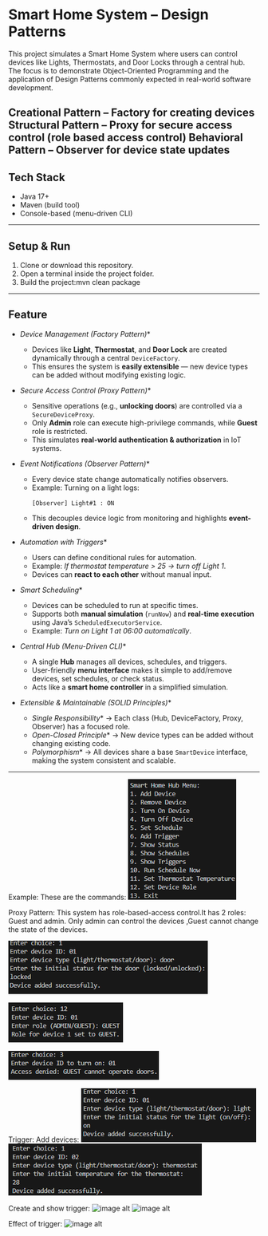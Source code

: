 # Smart Home System – Design Patterns 
This project simulates a Smart Home System where users can control devices like Lights, Thermostats, and Door Locks through a central hub.  
The focus is to demonstrate Object-Oriented Programming and the application of Design Patterns commonly expected in real-world software development.

Creational Pattern – Factory for creating devices  
Structural Pattern – Proxy for secure access control (role based access control)
Behavioral Pattern – Observer for device state updates  
---
## Tech Stack
- Java 17+
- Maven (build tool)
- Console-based (menu-driven CLI)
---
## Setup & Run
1. Clone or download this repository.
2. Open a terminal inside the project folder.
3. Build the project:mvn clean package

---

## Feature

- *Device Management (Factory Pattern)**  
  - Devices like **Light**, **Thermostat**, and **Door Lock** are created dynamically through a central `DeviceFactory`.  
  - This ensures the system is **easily extensible** — new device types can be added without modifying existing logic.

- *Secure Access Control (Proxy Pattern)**  
  - Sensitive operations (e.g., **unlocking doors**) are controlled via a `SecureDeviceProxy`.  
  - Only **Admin** role can execute high-privilege commands, while **Guest** role is restricted.  
  - This simulates **real-world authentication & authorization** in IoT systems.

- *Event Notifications (Observer Pattern)**  
  - Every device state change automatically notifies observers.  
  - Example: Turning on a light logs:  
    ```
    [Observer] Light#1 : ON
    ```  
  - This decouples device logic from monitoring and highlights **event-driven design**.

- *Automation with Triggers**  
  - Users can define conditional rules for automation.  
  - Example: *If thermostat temperature > 25 → turn off Light 1*.  
  - Devices can **react to each other** without manual input.

- *Smart Scheduling**  
  - Devices can be scheduled to run at specific times.  
  - Supports both **manual simulation** (`runNow`) and **real-time execution** using Java’s `ScheduledExecutorService`.  
  - Example: *Turn on Light 1 at 06:00 automatically*.

- *Central Hub (Menu-Driven CLI)**  
  - A single **Hub** manages all devices, schedules, and triggers.  
  - User-friendly **menu interface** makes it simple to add/remove devices, set schedules, or check status.  
  - Acts like a **smart home controller** in a simplified simulation.

- *Extensible & Maintainable (SOLID Principles)**  
  - *Single Responsibility** → Each class (Hub, DeviceFactory, Proxy, Observer) has a focused role.  
  - *Open-Closed Principle** → New device types can be added without changing existing code.  
  - *Polymorphism** → All devices share a base `SmartDevice` interface, making the system consistent and scalable.

---
Example:
These are the commands:
![image alt](https://github.com/Sangeethagithu/EI-smartHomeSystem/blob/ffc5e9b8a7d51d2c4fbfd41d9e7417c58ebd20f5/Screenshot%202025-09-30%20212245.png)

Proxy Pattern:
This system has role-based-access control.It has 2 roles: Guest and admin.
Only admin can control the devices ,Guest cannot change the state of the devices.

![image alt](https://github.com/Sangeethagithu/EI-smartHomeSystem/blob/18632a76e843a98577075c99be5a3dfc795aeafa/Screenshot%202025-09-30%20211544.png)

![image alt](https://github.com/Sangeethagithu/EI-smartHomeSystem/blob/5e7bbadc05a57af655cafe21efddb7c40a492d6e/Screenshot%202025-09-30%20211624.png)

![image alt](https://github.com/Sangeethagithu/EI-smartHomeSystem/blob/6fa6a77165c295f7bcf11979ce17b21f26f14e17/Screenshot%202025-09-30%20211701.png)

Trigger:
Add devices:
 ![image alt](https://github.com/Sangeethagithu/EI-smartHomeSystem/blob/99da8b91fbf129fbee94d05e93cf177094d69e1a/Screenshot%202025-09-30%20220222.png)
  ![image alt](https://github.com/Sangeethagithu/EI-smartHomeSystem/blob/947608d9ee1146c953992410e88ac8cafe86faff/Screenshot%202025-09-30%20220245.png)
 
Create  and show trigger:
 ![image alt]()
  ![image alt]()
 
Effect of trigger:
 ![image alt]()




